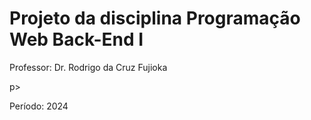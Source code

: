 <h1>Projeto da disciplina Programação Web Back-End I</h1>

<p>Professor: Dr. Rodrigo da Cruz Fujioka</p>p>
<p>Período: 2024</p>
